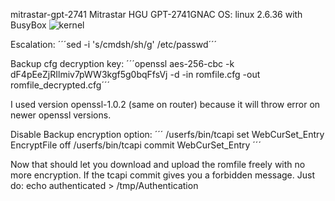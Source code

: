 mitrastar-gpt-2741
Mitrastar HGU GPT-2741GNAC 
OS: linux 2.6.36 with BusyBox
![kernel](https://github.com/alpacin0/mitrastar-gpt-2741/assets/16215180/c79601fe-73f3-4586-98d5-1344c0a1d7a8)

Escalation:
´´´sed -i 's/cmdsh/sh/g' /etc/passwd´´´

Backup cfg decryption key:
´´´openssl aes-256-cbc -k dF4pEeZjRIlmiv7pWW3kgf5g0bqFfsVj -d -in romfile.cfg -out romfile_decrypted.cfg´´´

I used version openssl-1.0.2 (same on router) because it will throw error on newer openssl versions.

Disable Backup encryption option:
´´´
/userfs/bin/tcapi set WebCurSet_Entry EncryptFile off
/userfs/bin/tcapi commit WebCurSet_Entry
´´´

Now that should let you download and upload the romfile freely with no more encryption.
If the tcapi commit gives you a forbidden message. Just do:
echo authenticated > /tmp/Authentication

